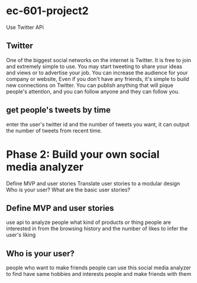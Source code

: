 # ec-601-project2
Use Twitter APi
## Twitter
One of the biggest social networks on the internet is Twitter. It is free to join and extremely simple to use. You may start tweeting to share your ideas and views or to advertise your job. You can increase the audience for your company or website, Even if you don't have any friends, it's simple to build new connections on Twitter. You can publish anything that will pique people's attention, and you can follow anyone and they can follow you.
## get people's tweets by time
enter the user's twitter id and the number of tweets you want, it can output the number of tweets from recent time.
# Phase 2:  Build your own social media analyzer
Define MVP and user stories
Translate user stories to a modular design
Who is your user?
What are the basic user stories?
## Define MVP and user stories
use api to analyze people what kind of products or thing people are interested in
from the browsing history and the number of likes to infer the user's liking
## Who is your user?
people who want to make friends
people can use this social media analyzer to find have same hobbies and interests people and make friends with them
